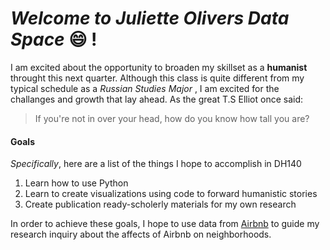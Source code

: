 # __*Welcome to Juliette Olivers Data Space*__ :smile: !
I am excited about the opportunity to broaden my skillset as a **humanist** throught this next quarter.
Although this class is quite different from my typical schedule as a _Russian Studies Major_ , 
I am excited for the challanges and growth that lay ahead.
  As the great T.S Elliot once said:
>If you're not in over your head,
>how do you know how tall you are?
#### Goals
_Specifically_, here are a list of the things I hope to accomplish in DH140
1. Learn how to use Python 
2. Learn to create visualizations using code to forward humanistic stories
3. Create publication ready-scholerly materials for my own research 

In order to achieve these goals, I hope to use data from [Airbnb](http://insideairbnb.com/get-the-data.html)
 to guide my research inquiry about the affects of Airbnb on neighborhoods.
